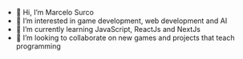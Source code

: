 - 👋 Hi, I’m Marcelo Surco
- 👀 I’m interested in game development, web development and AI
- 🌱 I’m currently learning JavaScript, ReactJs and NextJs
- 💞️ I’m looking to collaborate on new games and projects that teach programming

<!---
marcelo130102/marcelo130102 is a ✨ special ✨ repository because its `README.md` (this file) appears on your GitHub profile.
You can click the Preview link to take a look at your changes.
--->
